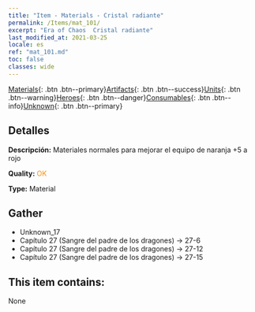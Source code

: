 ```yaml
---
title: "Item - Materials - Cristal radiante"
permalink: /Items/mat_101/
excerpt: "Era of Chaos  Cristal radiante"
last_modified_at: 2021-03-25
locale: es
ref: "mat_101.md"
toc: false
classes: wide
---
```

 [Materials](/es/Items/){: .btn .btn--primary}[Artifacts](/es/Items/Artifacts/){: .btn .btn--success}[Units](/es/Items/Units/){: .btn .btn--warning}[Heroes](/es/Items/Heroes/){: .btn .btn--danger}[Consumables](/es/Items/Consumables/){: .btn .btn--info}[Unknown](/es/Items/Unknown/){: .btn .btn--primary}

## Detalles
 **Descripción:** Materiales normales para mejorar el equipo de naranja +5 a rojo

 **Quality:** <span style="color: #FF8C00">OK</span>

 **Type:** Material

## Gather

*    Unknown_17 
*    Capítulo 27 (Sangre del padre de los dragones) -> 27-6 
*    Capítulo 27 (Sangre del padre de los dragones) -> 27-12 
*    Capítulo 27 (Sangre del padre de los dragones) -> 27-15 

## This item contains:

  None

